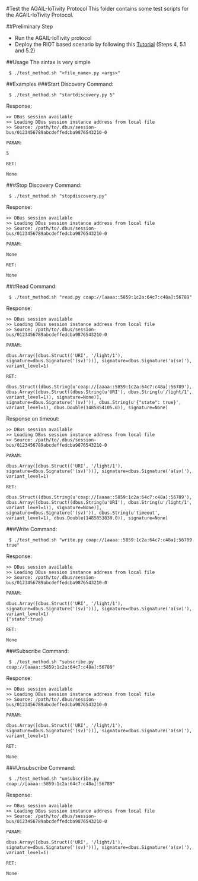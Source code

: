 #Test the AGAIL-IoTivity Protocol
This folder contains some test scripts for the AGAIL-IoTivity Protocol.

##Preliminary Step
 - Run the AGAIL-IoTivity protocol
 - Deploy the RIOT based scenario by following this [Tutorial](https://github.com/Agile-IoT/agile-iotivity/wiki/%5BTutorial%5D-Configure-IoTivity-on-a-RaspberryPi-and-test-it-with-RIOT-based-nodes#run_scenario) (Steps 4, 5.1 and 5.2)

##Usage
The sintax is very simple
```
 $ ./test_method.sh "<file_name>.py <args>"
```

##Examples
###Start Discovery
Command:
```
 $ ./test_method.sh "startdiscovery.py 5"
```

Response:
```
>> DBus session available
>> Loading DBus session instance address from local file
>> Source: /path/to/.dbus/session-bus/0123456789abcdeffedcba9876543210-0

PARAM: 

5

RET: 

None
```

###Stop Discovery
Command:
```
 $ ./test_method.sh "stopdiscovery.py"
```

Response:
```
>> DBus session available
>> Loading DBus session instance address from local file
>> Source: /path/to/.dbus/session-bus/0123456789abcdeffedcba9876543210-0

PARAM: 

None

RET: 

None
```

###Read
Command:
```
 $ ./test_method.sh "read.py coap://[aaaa::5859:1c2a:64c7:c48a]:56789"
```

Response:
```
>> DBus session available
>> Loading DBus session instance address from local file
>> Source: /path/to/.dbus/session-bus/0123456789abcdeffedcba9876543210-0

PARAM:

dbus.Array([dbus.Struct(('URI', '/light/1'), signature=dbus.Signature('(sv)'))], signature=dbus.Signature('a(sv)'), variant_level=1)

RET:

dbus.Struct((dbus.String(u'coap://[aaaa::5859:1c2a:64c7:c48a]:56789'), dbus.Array([dbus.Struct((dbus.String(u'URI'), dbus.String(u'/light/1', variant_level=1)), signature=None)], signature=dbus.Signature('(sv)')), dbus.String(u'{"state": true}', variant_level=1), dbus.Double(1485854105.0)), signature=None)
```

Response on timeout:
```
>> DBus session available
>> Loading DBus session instance address from local file
>> Source: /path/to/.dbus/session-bus/0123456789abcdeffedcba9876543210-0

PARAM:

dbus.Array([dbus.Struct(('URI', '/light/1'), signature=dbus.Signature('(sv)'))], signature=dbus.Signature('a(sv)'), variant_level=1)

RET:

dbus.Struct((dbus.String(u'coap://[aaaa::5859:1c2a:64c7:c48a]:56789'), dbus.Array([dbus.Struct((dbus.String(u'URI'), dbus.String(u'/light/1', variant_level=1)), signature=None)], signature=dbus.Signature('(sv)')), dbus.String(u'timeout', variant_level=1), dbus.Double(1485853839.0)), signature=None)
```

###Write
Command:
```
 $ ./test_method.sh "write.py coap://[aaaa::5859:1c2a:64c7:c48a]:56789 true"
```

Response:
```
>> DBus session available
>> Loading DBus session instance address from local file
>> Source: /path/to/.dbus/session-bus/0123456789abcdeffedcba9876543210-0

PARAM:

dbus.Array([dbus.Struct(('URI', '/light/1'), signature=dbus.Signature('(sv)'))], signature=dbus.Signature('a(sv)'), variant_level=1)
{"state":true}

RET:

None
```

###Subscribe
Command:
```
 $ ./test_method.sh "subscribe.py coap://[aaaa::5859:1c2a:64c7:c48a]:56789"
```

Response:
```
>> DBus session available
>> Loading DBus session instance address from local file
>> Source: /path/to/.dbus/session-bus/0123456789abcdeffedcba9876543210-0

PARAM:

dbus.Array([dbus.Struct(('URI', '/light/1'), signature=dbus.Signature('(sv)'))], signature=dbus.Signature('a(sv)'), variant_level=1)

RET:

None

```

###Unsubscribe
Command:
```
 $ ./test_method.sh "unsubscribe.py coap://[aaaa::5859:1c2a:64c7:c48a]:56789"
```

Response:
```
>> DBus session available
>> Loading DBus session instance address from local file
>> Source: /path/to/.dbus/session-bus/0123456789abcdeffedcba9876543210-0

PARAM:

dbus.Array([dbus.Struct(('URI', '/light/1'), signature=dbus.Signature('(sv)'))], signature=dbus.Signature('a(sv)'), variant_level=1)

RET:

None
```
